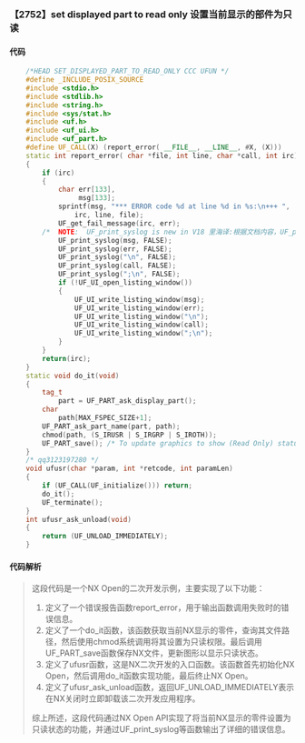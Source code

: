 ### 【2752】set displayed part to read only 设置当前显示的部件为只读

#### 代码

```cpp
    /*HEAD SET_DISPLAYED_PART_TO_READ_ONLY CCC UFUN */  
    #define _INCLUDE_POSIX_SOURCE  
    #include <stdio.h>  
    #include <stdlib.h>  
    #include <string.h>  
    #include <sys/stat.h>  
    #include <uf.h>  
    #include <uf_ui.h>  
    #include <uf_part.h>  
    #define UF_CALL(X) (report_error( __FILE__, __LINE__, #X, (X)))  
    static int report_error( char *file, int line, char *call, int irc)  
    {  
        if (irc)  
        {  
            char err[133],  
                 msg[133];  
            sprintf(msg, "*** ERROR code %d at line %d in %s:\n+++ ",  
                irc, line, file);  
            UF_get_fail_message(irc, err);  
        /*  NOTE:  UF_print_syslog is new in V18 里海译:根据文档内容，UF_print_syslog 是 V18 新增的功能。 */  
            UF_print_syslog(msg, FALSE);  
            UF_print_syslog(err, FALSE);  
            UF_print_syslog("\n", FALSE);  
            UF_print_syslog(call, FALSE);  
            UF_print_syslog(";\n", FALSE);  
            if (!UF_UI_open_listing_window())  
            {  
                UF_UI_write_listing_window(msg);  
                UF_UI_write_listing_window(err);  
                UF_UI_write_listing_window("\n");  
                UF_UI_write_listing_window(call);  
                UF_UI_write_listing_window(";\n");  
            }  
        }  
        return(irc);  
    }  
    static void do_it(void)  
    {  
        tag_t  
            part = UF_PART_ask_display_part();  
        char  
            path[MAX_FSPEC_SIZE+1];  
        UF_PART_ask_part_name(part, path);  
        chmod(path, (S_IRUSR | S_IRGRP | S_IROTH));  
        UF_PART_save(); /* To update graphics to show (Read Only) status 里海译:更新图形以显示只读状态（Read Only）。 */  
    }  
    /* qq3123197280 */  
    void ufusr(char *param, int *retcode, int paramLen)  
    {  
        if (UF_CALL(UF_initialize())) return;  
        do_it();  
        UF_terminate();  
    }  
    int ufusr_ask_unload(void)  
    {  
        return (UF_UNLOAD_IMMEDIATELY);  
    }

```

#### 代码解析

> 这段代码是一个NX Open的二次开发示例，主要实现了以下功能：
>
> 1. 定义了一个错误报告函数report_error，用于输出函数调用失败时的错误信息。
> 2. 定义了一个do_it函数，该函数获取当前NX显示的零件，查询其文件路径，然后使用chmod系统调用将其设置为只读权限。最后调用UF_PART_save函数保存NX文件，更新图形以显示只读状态。
> 3. 定义了ufusr函数，这是NX二次开发的入口函数。该函数首先初始化NX Open，然后调用do_it函数实现功能，最后终止NX Open。
> 4. 定义了ufusr_ask_unload函数，返回UF_UNLOAD_IMMEDIATELY表示在NX关闭时立即卸载该二次开发应用程序。
>
> 综上所述，这段代码通过NX Open API实现了将当前NX显示的零件设置为只读状态的功能，并通过UF_print_syslog等函数输出了详细的错误信息。
>
